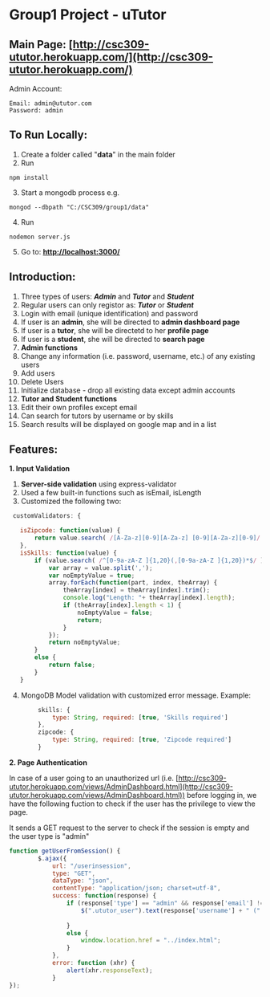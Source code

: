 # Group1 Project - uTutor

## Main Page: __[http://csc309-ututor.herokuapp.com/](http://csc309-ututor.herokuapp.com/)__

Admin Account:

    Email: admin@ututor.com
    Password: admin

## To Run Locally:
1. Create a folder called "__data__" in the main folder
2. Run
  ```
  npm install
  ```
3. Start a mongodb process e.g. 
  ```
  mongod --dbpath "C:/CSC309/group1/data"
  ```
4. Run
  ```
  nodemon server.js
  ```
5. Go to: __[http://localhost:3000/](http://localhost:3000/)__

## Introduction:
1. Three types of users: ___Admin___ and ___Tutor___ and ___Student___
2. Regular users can only registor as: ___Tutor___ or ___Student___
3. Login with email (unique identification) and password
  1. If user is an __admin__, she will be directed to __admin dashboard page__
  2. If user is a __tutor__, she will be directetd to her __profile page__
  3. If user is a __student__, she will be directed to __search page__
4. __Admin functions__
  1. Change any information (i.e. password, username, etc.) of any existing users
  2. Add users
  3. Delete Users
  4. Initialize database - drop all existing data except admin accounts
5. __Tutor and Student functions__
  1. Edit their own profiles except email
  2. Can search for tutors by username or by skills
  3. Search results will be displayed on google map and in a list

## Features:
__1. Input Validation__
  1. __Server-side validation__ using express-validator
  2. Used a few built-in functions such as isEmail, isLength
  3. Customized the following two:
 ```JavaScript
  customValidators: {

	isZipcode: function(value) {
		return value.search( /[A-Za-z][0-9][A-Za-z] [0-9][A-Za-z][0-9]/ ) !== -1;
    },
	isSkills: function(value) {
		if (value.search( /^[0-9a-zA-Z ]{1,20}(,[0-9a-zA-Z ]{1,20})*$/ ) !== -1) {
			var array = value.split(',');
			var noEmptyValue = true;
			array.forEach(function(part, index, theArray) {
				theArray[index] = theArray[index].trim();
				console.log("Length: "+ theArray[index].length);
				if (theArray[index].length < 1) {
					noEmptyValue = false;
					return;
				}
			});
			return noEmptyValue;
		}
		else {
			return false;
		}
    }
```
  4. MongoDB Model validation with customized error message. Example:
```JavaScript
        skills: {
            type: String, required: [true, 'Skills required']
        },
        zipcode: {
            type: String, required: [true, 'Zipcode required']
        }
```
__2. Page Authentication__

In case of a user going to an unauthorized url (i.e. [http://csc309-ututor.herokuapp.com/views/AdminDashboard.html](http://csc309-ututor.herokuapp.com/views/AdminDashboard.html)) before logging in, we have the following fuction to check if the user has the privilege to view the page.
  
It sends a GET request to the server to check if the session is empty and the user type is "admin"
```JavaScript
function getUserFromSession() {
        $.ajax({
            url: "/userinsession",
            type: "GET",
            dataType: "json",
            contentType: "application/json; charset=utf-8",
            success: function(response) {
                if (response['type'] == "admin" && response['email'] != "") {
                    $(".ututor_user").text(response['username'] + " (" + response['email'] + ")");
                    
                }
                else {
                    window.location.href = "../index.html";
                }
            },
            error: function (xhr) {
                alert(xhr.responseText);
            }
});
```
